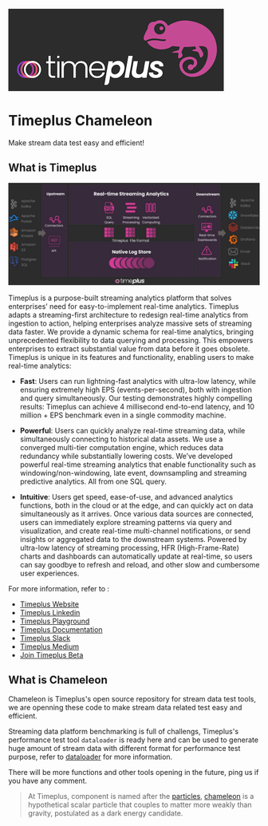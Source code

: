 
![Timeplus Chaneleon](chameleon.png)
# Timeplus Chameleon

Make stream data test easy and efficient!

## What is Timeplus

![Timeplus Architecture](architecture.jpeg)

Timeplus is a purpose-built streaming analytics platform that solves enterprises’ need for easy-to-implement real-time analytics. Timeplus adapts a streaming-first architecture to redesign real-time analytics from ingestion to action, helping enterprises analyze massive sets of streaming data faster. We provide a dynamic schema for real-time analytics, bringing unprecedented flexibility to data querying and processing. This empowers enterprises to extract substantial value from data before it goes obsolete. Timeplus is unique in its features and functionality, enabling users to make real-time analytics:

- **Fast**: Users can run lightning-fast analytics with ultra-low latency, while ensuring extremely high EPS (events-per-second), both with ingestion and query simultaneously. Our testing demonstrates highly compelling results: Timeplus can achieve 4 millisecond end-to-end latency, and 10 million + EPS benchmark even in a single commodity machine.

- **Powerful**: Users can quickly analyze real-time streaming data, while simultaneously connecting to historical data assets. We use a converged multi-tier computation engine, which reduces data redundancy while substantially lowering costs. We’ve developed powerful real-time streaming analytics that enable functionality such as windowing/non-windowing, late event, downsampling and streaming predictive analytics. All from one SQL query.

- **Intuitive**: Users get speed, ease-of-use, and advanced analytics functions, both in the cloud or at the edge, and can quickly act on data simultaneously as it arrives. Once various data sources are connected, users can immediately explore streaming patterns via query and visualization, and create real-time multi-channel notifications, or send insights or aggregated data to the downstream systems. Powered by ultra-low latency of streaming processing, HFR (High-Frame-Rate) charts and dashboards can automatically update at real-time, so users can say goodbye to refresh and reload, and other slow and cumbersome user experiences.

For more information, refer to :
- [Timeplus Website](https://www.timeplus.com/)
- [Timeplus Linkedin](https://www.linkedin.com/company/timeplusinc/)
- [Timeplus Playground](https://play.timeplus.com/playground)
- [Timeplus Documentation](https://docs.timeplus.com/)
- [Timeplus Slack](https://timepluscommunity.slack.com/)
- [Timeplus Medium](https://medium.com/www-timeplus-com)
- [Join Timeplus Beta](https://www.timeplus.com/) 

## What is Chameleon

Chameleon is Timeplus's open source repository for stream data test tools, we are openning these code to make stream data related test easy and efficient.

Streaming data platform benchmarking is full of challengs, Timeplus's performance test tool `dataloader` is ready here and can be used to generate huge amount of stream data with different format for performance test purpose, refer to [dataloader](https://github.com/timeplus-io/chameleon/tree/main/dataloader) for more information.

There will be more functions and other tools opening in the future, ping us if you have any comment.

> At Timeplus, component is named after the [particles](https://en.wikipedia.org/wiki/List_of_particles), [chameleon](https://en.wikipedia.org/wiki/Chameleon_particle) is a hypothetical scalar particle that couples to matter more weakly than gravity, postulated as a dark energy candidate.

  
